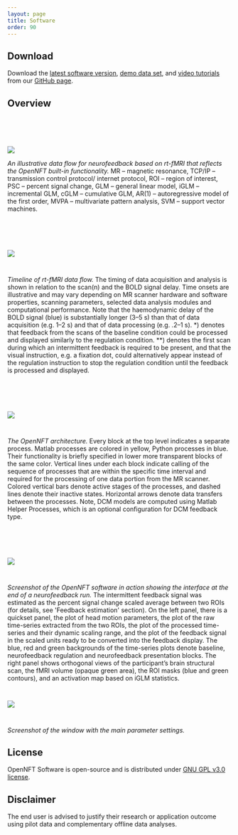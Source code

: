 ```yaml
---
layout: page
title: Software
order: 90
---
```


## Download
Download the [latest software version](https://github.com/OpenNFT/OpenNFT), [demo data set](https://github.com/OpenNFT/OpenNFT_Demo/releases), and [video tutorials](https://github.com/OpenNFT/OpenNFT_VideoTutorials/releases) from our [GitHub page](https://github.com/OpenNFT).

## Overview
<img src="../public/img/koush2017_fig1.png" style="display:block; margin:6em auto 0em;" />

*An illustrative data flow for neurofeedback based on rt-fMRI that reflects the OpenNFT built-in functionality.* MR – magnetic resonance, TCP/IP – transmission control protocol/ internet protocol, ROI – region of interest, PSC – percent signal change, GLM – general linear model, iGLM – incremental GLM, cGLM – cumulative GLM, AR(1) – autoregressive model of the first order, MVPA – multivariate pattern analysis, SVM – support vector machines.

<img src="../public/img/koush2017_fig2.png" style="display:block; margin:6em auto 3em;" />

*Timeline of rt-fMRI data flow.* The timing of data acquisition and analysis is shown in relation to the scan(n) and the BOLD signal delay. Time onsets are illustrative and may vary depending on MR scanner hardware and software properties, scanning parameters, selected data analysis modules and computational performance. Note that the haemodynamic delay of the BOLD signal (blue) is substantially longer (3–5 s) than that of data acquisition (e.g. 1–2 s) and that of data processing (e.g. .2–1 s). *) denotes that feedback from the scans of the baseline condition could be processed and displayed similarly to the regulation condition. **) denotes the first scan during which an intermittent feedback is required to be present, and that the visual instruction, e.g. a fixation dot, could alternatively appear instead of the regulation instruction to stop the regulation condition until the feedback is processed and displayed.

<img src="../public/img/koush2017_fig4.png" style="display:block; margin:6em auto 3em;" />

*The OpenNFT architecture.* Every block at the top level indicates a separate process. Matlab processes are colored in yellow, Python processes in blue. Their functionality is briefly specified in lower more transparent blocks of the same color. Vertical lines under each block indicate calling of the sequence of processes that are within the specific time interval and required for the processing of one data portion from the MR scanner. Colored vertical bars denote active stages of the processes, and dashed lines denote their inactive states. Horizontal arrows denote data transfers between the processes. Note, DCM models are computed using Matlab Helper Processes, which is an optional configuration for DCM feedback type.

<img src="../public/img/koush2017_fig5.png" style="display:block; margin:6em auto 3em;" />

*Screenshot of the OpenNFT software in action showing the interface at the end of a neurofeedback run.* The intermittent feedback signal was estimated as the percent signal change scaled average between two ROIs (for details, see 'Feedback estimation' section). On the left panel, there is a quickset panel, the plot of head motion parameters, the plot of the raw time-series extracted from the two ROIs, the plot of the processed time-series and their dynamic scaling range, and the plot of the feedback signal in the scaled units ready to be converted into the feedback display. The blue, red and green backgrounds of the time-series plots denote baseline, neurofeedback regulation and neurofeedback presentation blocks. The right panel shows orthogonal views of the participant’s brain structural scan, the fMRI volume (opaque green area), the ROI masks (blue and green contours), and an activation map based on iGLM statistics.

<img src="../public/img/koush2017_fig6.png" style="display:block; margin:3em auto;" />

*Screenshot of the window with the main parameter settings.*





## License
OpenNFT Software is open-source and is distributed under [GNU GPL v3.0 license](https://github.com/OpenNFT/OpenNFT/blob/master/LICENSE).

## Disclaimer
The end user is advised to justify their research or application outcome using pilot data and complementary offline data analyses.
